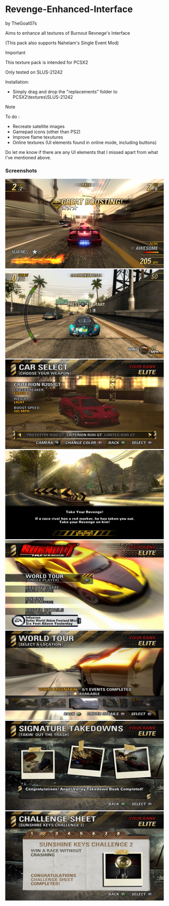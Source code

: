 # Revenge-Enhanced-Interface
by TheGoat07s

Aims to enhance all textures of Burnout Revnege's Interface

(This pack also supports Nahelam's Single Event Mod)

> [!IMPORTANT]
> This texture pack is intended for PCSX2
> 
> Only tested on SLUS-21242
>
> Installation:
> * Simply drag and drop the "replacements" folder to PCSX2\textures\SLUS-21242

> [!NOTE]
> To do :
> * Recreate satellite images
> * Gamepad icons (other than PS2)
> * Improve flame texutures
> * Online textures (UI elements found in online mode, including buttons)
>
> Do let me know if there are any UI elements that I missed apart from what I've mentioned above.

### Screenshots
![](screenshots/Gameplay.png)
![](screenshots/Crash.png)
![](screenshots/Garage.png)
![](screenshots/Loading.png)
![](screenshots/Main%20Menu.png)
![](screenshots/Crash%20Nav.png)
![](screenshots/Signature.png)
![](screenshots/Challenge.png)
